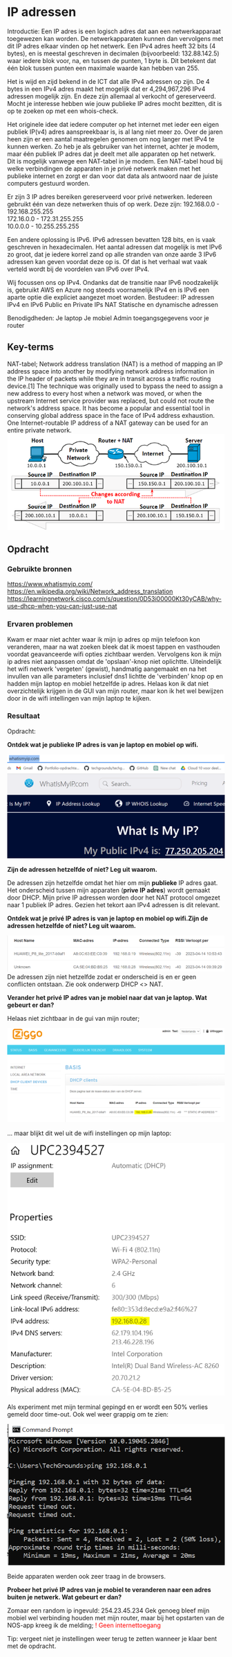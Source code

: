 # IP adressen

Introductie:
Een IP adres is een logisch adres dat aan een netwerkapparaat toegewezen kan worden. De netwerkapparaten kunnen dan vervolgens met dit IP adres elkaar vinden op het netwerk.
Een IPv4 adres heeft 32 bits (4 bytes), en is meestal geschreven in decimalen (bijvoorbeeld: 132.88.142.5) waar iedere blok voor, na, en tussen de punten, 1 byte is. Dit betekent dat één blok tussen punten een maximale waarde kan hebben van 255. 

Het is wijd en zijd bekend in de ICT dat alle IPv4 adressen op zijn. De 4 bytes in een IPv4 adres maakt het mogelijk dat er 4,294,967,296 IPv4 adressen mogelijk zijn. En deze zijn allemaal al verkocht of gereserveerd. Mocht je interesse hebben wie jouw publieke IP adres mocht bezitten, dit is op te zoeken op met een whois-check.

Het originele idee dat iedere computer op het internet met ieder een eigen publiek IP(v4) adres aanspreekbaar is, is al lang niet meer zo. Over de jaren heen zijn er een aantal maatregelen genomen om nog langer met IPv4 te kunnen werken. Zo heb je als gebruiker van het internet, achter je modem, maar één publiek IP adres dat je deelt met alle apparaten op het netwerk. Dit is mogelijk vanwege een NAT-tabel in je modem. Een NAT-tabel houd bij welke verbindingen de apparaten in je privé netwerk maken met het publieke internet en zorgt er dan voor dat data als antwoord naar de juiste computers gestuurd worden.

Er zijn 3 IP adres bereiken gereserveerd voor privé netwerken. Iedereen gebruikt één van deze netwerken thuis of op werk. Deze zijn:
192.168.0.0 - 192.168.255.255  
172.16.0.0 - 172.31.255.255  
10.0.0.0 - 10.255.255.255

Een andere oplossing is IPv6. IPv6 adressen bevatten 128 bits, en is vaak geschreven in hexadecimalen. Het aantal adressen dat mogelijk is met IPv6 zo groot, dat je iedere korrel zand op alle stranden van onze aarde 3 IPv6 adressen kan geven voordat deze op is. Of dat is het verhaal wat vaak verteld wordt bij de voordelen van IPv6 over IPv4.

Wij focussen ons op IPv4. Ondanks dat de transitie naar IPv6 noodzakelijk is, gebruikt AWS en Azure nog steeds voornamelijk IPv4 en is IPv6 een aparte optie die expliciet aangezet moet worden.
Bestudeer:
IP adressen
IPv4 en IPv6
Public en Private IPs
NAT
Statische en dynamische adressen

Benodigdheden:
Je laptop
Je mobiel
Admin toegangsgegevens voor je router

## Key-terms

NAT-tabel; Network address translation (NAT) is a method of mapping an IP address space into another by modifying network address information in the IP header of packets while they are in transit across a traffic routing device.[1] The technique was originally used to bypass the need to assign a new address to every host when a network was moved, or when the upstream Internet service provider was replaced, but could not route the network's address space. It has become a popular and essential tool in conserving global address space in the face of IPv4 address exhaustion. One Internet-routable IP address of a NAT gateway can be used for an entire private network.
![Alt text](../00_includes/Week2/IP5NAT.PNG)
## Opdracht
### Gebruikte bronnen
https://www.whatismyip.com/
https://en.wikipedia.org/wiki/Network_address_translation
https://learningnetwork.cisco.com/s/question/0D53i00000Kt30yCAB/why-use-dhcp-when-you-can-just-use-nat

### Ervaren problemen

Kwam er maar niet achter waar ik mijn ip adres op mijn telefoon kon veranderen, maar na wat zoeken bleek dat ik moest tappen en vasthouden voordat geavanceerde wifi opties zichtbaar werden. Vervolgens kon ik mijn ip adres niet aanpassen omdat de 'opslaan'-knop niet oplichtte. Uiteindelijk het wifi netwerk 'vergeten' (gewist), handmatig aangemaakt en na het invullen van alle parameters inclusief dns1 lichtte de 'verbinden' knop op en hadden mijn laptop en mobiel hetzelfde ip adres. Helaas kon ik dat niet overzichtelijk krijgen in de GUI van mijn router, maar kon ik het wel bewijzen door in de wifi intellingen van mijn laptop te kijken.

### Resultaat

Opdracht:

**Ontdek wat je publieke IP adres is van je laptop en mobiel op wifi.**

![Alt text](../00_includes/Week2/IP1.PNG)

**Zijn de adressen hetzelfde of niet? Leg uit waarom.**

De adressen zijn hetzelfde omdat het hier om mijn **publieke** IP adres gaat. Het onderscheid tussen mijn apparaten (**prive IP adres**) wordt gemaakt door DHCP.  Mijn prive IP adressen worden door het NAT protocol omgezet naar 1 publiek IP adres. Gezien het tekort aan IPv4 adressen is dit relevant.

**Ontdek wat je privé IP adres is van je laptop en mobiel op wifi.Zijn de adressen hetzelfde of niet? Leg uit waarom.**

![Alt text](../00_includes/Week2/IP6.PNG) De adressen zijn niet hetzelfde zodat er onderscheid is en er geen conflicten ontstaan. Zie ook onderwerp DHCP <> NAT.

**Verander het privé IP adres van je mobiel naar dat van je laptop. Wat gebeurt er dan?**

Helaas niet zichtbaar in de gui van mijn router;

![Alt text](../00_includes/Week2/IP2.PNG)

... maar blijkt dit wel uit de wifi instellingen op mijn laptop:

![Alt text](../00_includes/Week2/IP3.PNG)

Als experiment met mijn terminal gepingd en er wordt een 50% verlies gemeld door time-out. Ook wel weer grappig om te zien:

![Alt text](../00_includes/Week2/IP4.PNG)

Beide apparaten werden ook zeer traag in de browsers.

**Probeer het privé IP adres van je mobiel te veranderen naar een adres buiten je netwerk. Wat gebeurt er dan?**

Zomaar een random ip ingevuld: 254.23.45.234 Gek genoeg bleef mijn mobiel wel verbinding houden met mijn router, maar bij het opstarten van de NOS-app kreeg ik de melding; <span style="color:red">! Geen internettoegang</span>

Tip: vergeet niet je instellingen weer terug te zetten wanneer je klaar bent met de opdracht.

